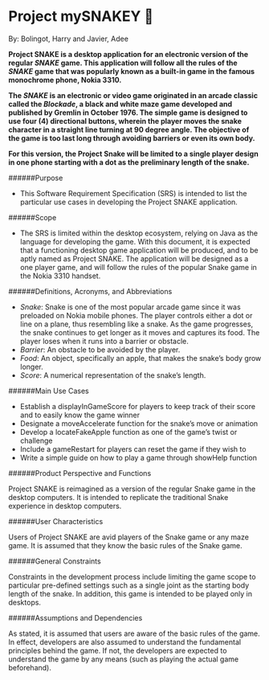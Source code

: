 # Project mySNAKEY :snake:

By: Bolingot, Harry and Javier, Adee

**Project SNAKE is a desktop application for an electronic version of the regular *SNAKE* game. This application will follow all the rules of the *SNAKE* game that was popularly known as a built-in game in the famous monochrome phone, Nokia 3310.**

**The *SNAKE* is an electronic or video game originated in an arcade classic called the *Blockade*, a black and white maze game developed and published by Gremlin in October 1976.  The simple game is designed to use four (4) directional buttons, wherein the player moves the snake character in a straight line turning at 90 degree angle.  The objective of the game is too last long through avoiding barriers or even its own body.**

**For this version, the Project Snake will be limited to a single player design in one phone starting with a dot as the preliminary length of the snake.**

######Purpose

  * This Software Requirement Specification (SRS) is intended to list the particular use cases in developing the Project SNAKE application.

######Scope

  * The SRS is limited within the desktop ecosystem, relying on Java as the language for developing the game.  With this document, it is expected that a functioning desktop game application will be produced, and to be aptly named as Project SNAKE.  The application will be designed as a one player game, and will follow the rules of the popular Snake game in the Nokia 3310 handset.

######Definitions, Acronyms, and Abbreviations

  * *Snake*: Snake is one of the most popular arcade game since it was preloaded on Nokia mobile phones.  The player controls either a dot or line on a plane, thus resembling like a snake.  As the game progresses, the snake continues to get longer as it moves and captures its food.  The player loses when it runs into a barrier or obstacle.
  * *Barrier*: An obstacle to be avoided by the player.
  * *Food*: An object, specifically an apple, that makes the snake’s body grow longer.
  * *Score*: A numerical representation of the snake’s length.


######Main Use Cases
  * Establish a displayInGameScore for players to keep track of their score and to easily know the game winner
  *	Designate a moveAccelerate function for the snake’s move or animation
  *	Develop a locateFakeApple function as one of the game’s twist or challenge
  *	Include a gameRestart for players can reset the game if they wish to
  *	Write a simple guide on how to play a game through showHelp function


######Product Perspective and Functions

Project SNAKE is reimagined as a version of the regular Snake game in the desktop computers. It is intended to replicate the traditional Snake experience in desktop computers.

######User Characteristics

Users of Project SNAKE are avid players of the Snake game or any maze game.  It is assumed that they know the basic rules of the Snake game.

######General Constraints

Constraints in the development process include limiting the game scope to particular pre-defined settings such as a single joint as the starting body length of the snake.  In addition, this game is intended to be played only in desktops.

######Assumptions and Dependencies

As stated, it is assumed that users are aware of the basic rules of the game.  In effect, developers are also assumed to understand the fundamental principles behind the game.  If not, the developers are expected to understand the game by any means (such as playing the actual game beforehand).
